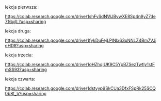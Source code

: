 lekcja pierwsza:

https://colab.research.google.com/drive/1shFvSdNWJBvwXE8Sp4n9yZ7de716xjlL?usp=sharing

lekcja druga:

https://colab.research.google.com/drive/1fykDuFejLPlNlx63uNNLZ4Bm7VJjeHD8?usp=sharing

lekcja trzecia:

https://colab.research.google.com/drive/1oHZhqIUK9C5YpBZSezTwtIy1stFmSS93?usp=sharing

lekcja czwarta:

https://colab.research.google.com/drive/1dstvyp9SkCUa3DfxFSpRk25SCQ0b8f_b?usp=sharing
